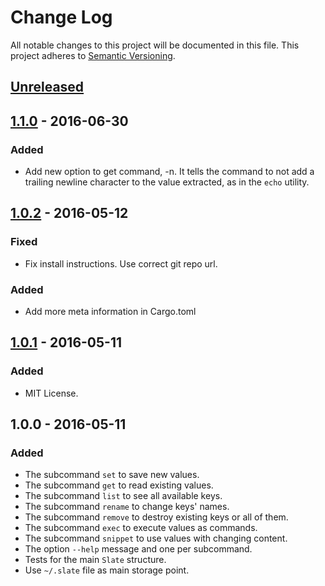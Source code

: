 # Change Log
All notable changes to this project will be documented in this file.
This project adheres to [Semantic Versioning](http://semver.org/).

## [Unreleased]

## [1.1.0] - 2016-06-30
### Added
- Add new option to get command, -n. It tells the command to not add
  a trailing newline character to the value extracted, as in the `echo`
  utility.

## [1.0.2] - 2016-05-12
### Fixed
- Fix install instructions. Use correct git repo url.

### Added
- Add more meta information in Cargo.toml

## [1.0.1] - 2016-05-11
### Added
- MIT License.

## 1.0.0 - 2016-05-11
### Added
- The subcommand `set` to save new values.
- The subcommand `get` to read existing values.
- The subcommand `list` to see all available keys.
- The subcommand `rename` to change keys' names.
- The subcommand `remove` to destroy existing keys or all of them.
- The subcommand `exec` to execute values as commands.
- The subcommand `snippet` to use values with changing content.
- The option `--help` message and one per subcommand.
- Tests for the main `Slate` structure.
- Use `~/.slate` file as main storage point.

[Unreleased]: https://github.com/jhbabon/slate/compare/v1.1.0...HEAD
[1.1.0]: https://github.com/jhbabon/slate/compare/v1.0.2...v1.1.0
[1.0.2]: https://github.com/jhbabon/slate/compare/v1.0.1...v1.0.2
[1.0.1]: https://github.com/jhbabon/slate/compare/v1.0.0...v1.0.1
